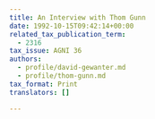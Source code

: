 ```yaml
---
title: An Interview with Thom Gunn
date: 1992-10-15T09:42:14+00:00
related_tax_publication_term:
  - 2316
tax_issue: AGNI 36
authors:
  - profile/david-gewanter.md
  - profile/thom-gunn.md
tax_format: Print
translators: []

---
```

